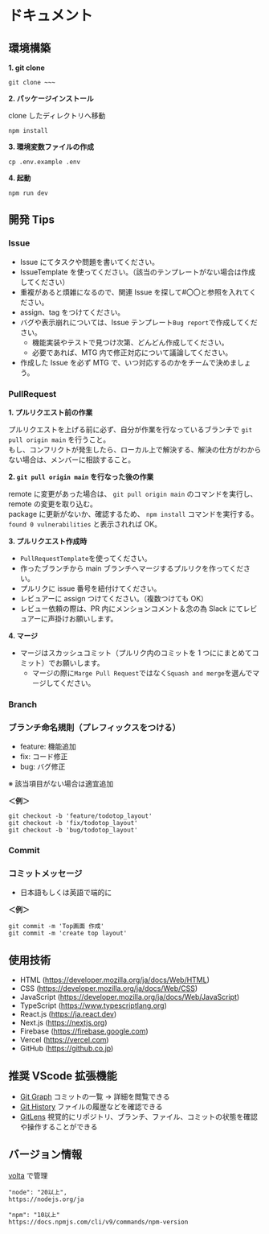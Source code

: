 # ドキュメント

## 環境構築

**1. git clone**

```
git clone ~~~
```

**2. パッケージインストール**

clone したディレクトリへ移動

```
npm install
```

**3. 環境変数ファイルの作成**

```
cp .env.example .env
```

**4. 起動**

```
npm run dev
```

## 開発 Tips

### Issue

- Issue にてタスクや問題を書いてください。
- IssueTemplate を使ってください。（該当のテンプレートがない場合は作成してください）
- 重複があると煩雑になるので、関連 Issue を探して#〇〇と参照を入れてください。
- assign、tag をつけてください。
- バグや表示崩れについては、Issue テンプレート`Bug report`で作成してください。
  - 機能実装やテストで見つけ次第、どんどん作成してください。
  - 必要であれば、MTG 内で修正対応について議論してください。
- 作成した Issue を必ず MTG で、いつ対応するのかをチームで決めましょう。

### PullRequest

**1. プルリクエスト前の作業**

プルリクエストを上げる前に必ず、自分が作業を行なっているブランチで `git pull origin main` を行うこと。<br/>
もし、コンフリクトが発生したら、ローカル上で解決する、解決の仕方がわからない場合は、メンバーに相談すること。

**2. `git pull origin main` を行なった後の作業**

remote に変更があった場合は、 `git pull origin main` のコマンドを実行し、remote の変更を取り込む。<br/>
package に更新がないか、確認するため、 `npm install` コマンドを実行する。<br/>
`found 0 vulnerabilities` と表示されれば OK。

**3. プルリクエスト作成時**

- `PullRequestTemplate`を使ってください。
- 作ったブランチから main ブランチへマージするプルリクを作ってください。
- プルリクに issue 番号を紐付けてください。
- レビュアーに assign つけてください。（複数つけても OK）
- レビュー依頼の際は、PR 内にメンションコメント＆念の為 Slack にてレビュアーに声掛けお願いします。

**4. マージ**

- マージはスカッシュコミット（プルリク内のコミットを 1 つににまとめてコミット）でお願いします。
  - マージの際に`Marge Pull Request`ではなく`Squash and merge`を選んでマージしてください。

### Branch

### ブランチ命名規則（**プレフィックス**をつける）

- feature: 機能追加
- fix: コード修正
- bug: バグ修正

※ 該当項目がない場合は適宜追加

**＜例＞**

```
git checkout -b 'feature/todotop_layout'
git checkout -b 'fix/todotop_layout'
git checkout -b 'bug/todotop_layout'
```

### Commit

### コミットメッセージ

- 日本語もしくは英語で端的に

**＜例＞**

```
git commit -m 'Top画面 作成'
git commit -m 'create top layout'
```

## 使用技術

- HTML (https://developer.mozilla.org/ja/docs/Web/HTML)
- CSS (https://developer.mozilla.org/ja/docs/Web/CSS)
- JavaScript (https://developer.mozilla.org/ja/docs/Web/JavaScript)
- TypeScript (https://www.typescriptlang.org)
- React.js (https://ja.react.dev)
- Next.js (https://nextjs.org)
- Firebase (https://firebase.google.com)
- Vercel (https://vercel.com)
- GitHub (https://github.co.jp)

## 推奨 VScode 拡張機能

- [Git Graph](https://marketplace.visualstudio.com/items?itemName=mhutchie.git-graph&ssr=false#qna) コミットの一覧 → 詳細を閲覧できる
- [Git History](https://marketplace.visualstudio.com/items?itemName=donjayamanne.githistory) ファイルの履歴などを確認できる
- [GitLens](https://marketplace.visualstudio.com/items?itemName=eamodio.gitlens) 視覚的にリポジトリ、ブランチ、ファイル、コミットの状態を確認や操作することができる

## バージョン情報

[volta](https://volta.sh) で管理

```
"node": "20以上",
https://nodejs.org/ja

"npm": "10以上"
https://docs.npmjs.com/cli/v9/commands/npm-version
```
